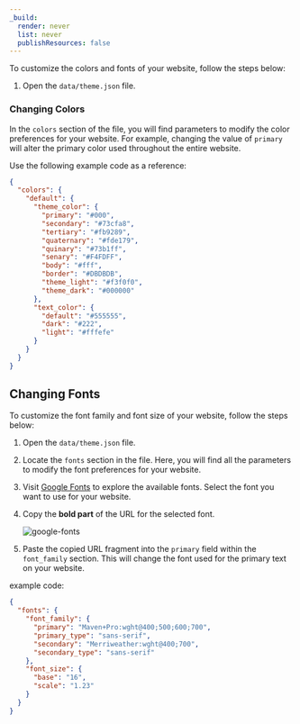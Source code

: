 ```yaml
---
_build:
  render: never
  list: never
  publishResources: false
---
```


To customize the colors and fonts of your website, follow the steps below:

1. Open the `data/theme.json` file.

### Changing Colors

In the `colors` section of the file, you will find parameters to modify the color preferences for your website. For example, changing the value of `primary` will alter the primary color used throughout the entire website.

Use the following example code as a reference:

```json
{
  "colors": {
    "default": {
      "theme_color": {
        "primary": "#000",
        "secondary": "#73cfa8",
        "tertiary": "#fb9289",
        "quaternary": "#fde179",
        "quinary": "#73b1ff",
        "senary": "#F4FDFF",
        "body": "#fff",
        "border": "#DBDBDB",
        "theme_light": "#f3f0f0",
        "theme_dark": "#000000"
      },
      "text_color": {
        "default": "#555555",
        "dark": "#222",
        "light": "#fffefe"
      }
    }
  }
}
```

## Changing Fonts

To customize the font family and font size of your website, follow the steps below:

1. Open the `data/theme.json` file.

2. Locate the `fonts` section in the file. Here, you will find all the parameters to modify the font preferences for your website.

3. Visit [Google Fonts](https://fonts.google.com/) to explore the available fonts. Select the font you want to use for your website.

4. Copy the **bold part** of the URL for the selected font.

   ![google-fonts](/images/theme-settings/google-fonts.png)

5. Paste the copied URL fragment into the `primary` field within the `font_family` section. This will change the font used for the primary text on your website.

example code:

```json
{
  "fonts": {
    "font_family": {
      "primary": "Maven+Pro:wght@400;500;600;700",
      "primary_type": "sans-serif",
      "secondary": "Merriweather:wght@400;700",
      "secondary_type": "sans-serif"
    },
    "font_size": {
      "base": "16",
      "scale": "1.23"
    }
  }
}
```

